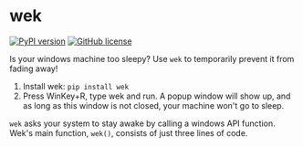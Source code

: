 # wek

[![PyPI version](https://badge.fury.io/py/wek.svg)](https://badge.fury.io/py/wek)
[![GitHub license](https://img.shields.io/github/license/kmaork/wek)](https://github.com/kmaork/wek/blob/master/LICENSE.txt)

Is your windows machine too sleepy? Use `wek` to temporarily prevent it from fading away!

1. Install wek: `pip install wek`
2. Press WinKey+R, type wek and run. A popup window will show up, and as long as this window is not closed, your machine won't go to sleep.

`wek` asks your system to stay awake by calling a windows API function. Wek's main function, `wek()`, consists of just three lines of code.
